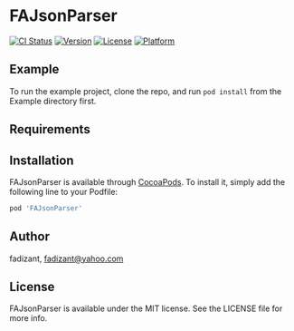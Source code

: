 # FAJsonParser

[![CI Status](http://img.shields.io/travis/fadizant/FAJsonParser.svg?style=flat)](https://travis-ci.org/fadizant/FAJsonParser)
[![Version](https://img.shields.io/cocoapods/v/FAJsonParser.svg?style=flat)](http://cocoapods.org/pods/FAJsonParser)
[![License](https://img.shields.io/cocoapods/l/FAJsonParser.svg?style=flat)](http://cocoapods.org/pods/FAJsonParser)
[![Platform](https://img.shields.io/cocoapods/p/FAJsonParser.svg?style=flat)](http://cocoapods.org/pods/FAJsonParser)

## Example

To run the example project, clone the repo, and run `pod install` from the Example directory first.

## Requirements

## Installation

FAJsonParser is available through [CocoaPods](http://cocoapods.org). To install
it, simply add the following line to your Podfile:

```ruby
pod 'FAJsonParser'
```

## Author

fadizant, fadizant@yahoo.com

## License

FAJsonParser is available under the MIT license. See the LICENSE file for more info.
